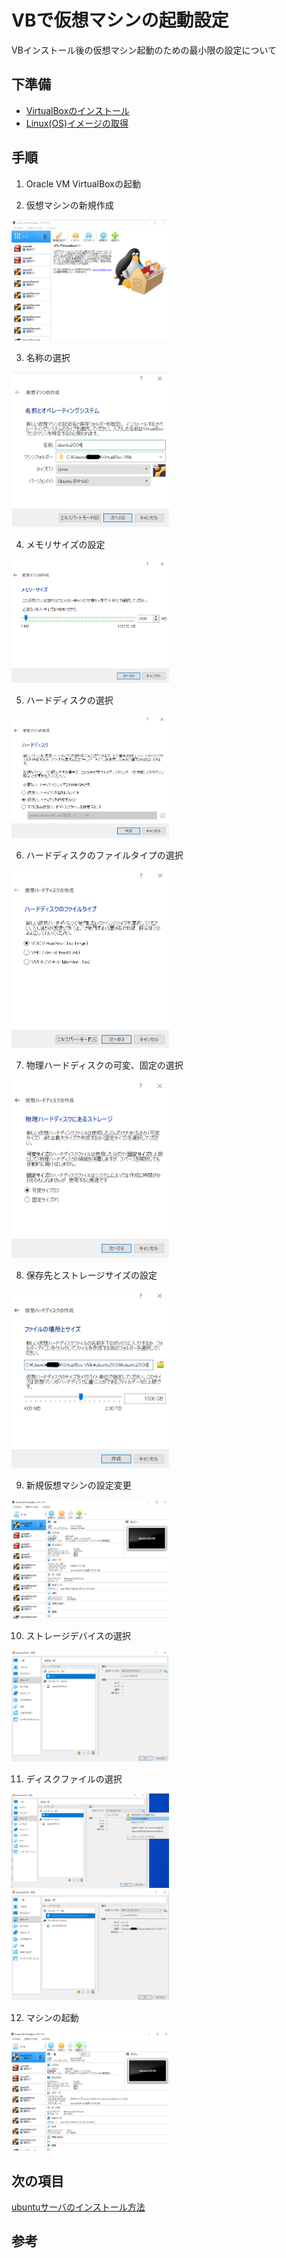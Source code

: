 # VBで仮想マシンの起動設定

VBインストール後の仮想マシン起動のための最小限の設定について

## 下準備
- [VirtualBoxのインストール](./VB_installation.md)
- [Linux(OS)イメージの取得](../Linux/get_OS_images.md)

## 手順
1. Oracle VM VirtualBoxの起動


2. 仮想マシンの新規作成

  <img src="./images/VB1.PNG" width="50%">

3. 名称の選択

  <img src="./images/VB2.png" width="50%">

4. メモリサイズの設定

  <img src="./images/VB3.PNG" width="50%">

5. ハードディスクの選択

  <img src="./images/VB4.PNG" width="50%">

6. ハードディスクのファイルタイプの選択

  <img src="./images/VB5.PNG" width="50%">

7. 物理ハードディスクの可変、固定の選択

  <img src="./images/VB6.PNG" width="50%">

8. 保存先とストレージサイズの設定

  <img src="./images/VB7.png" width="50%">

9. 新規仮想マシンの設定変更

  <img src="./images/VB8.PNG" width="50%">

10. ストレージデバイスの選択

  <img src="./images/VB9.PNG" width="50%">

11. ディスクファイルの選択

  <img src="./images/VB10.png" width="50%">
  <img src="./images/VB11.png" width="50%">

12. マシンの起動 

  <img src="./images/VB12.png" width="50%">


## 次の項目
[ubuntuサーバのインストール方法](../Linux/ubuntu/server_image_installation.md)

## 参考
